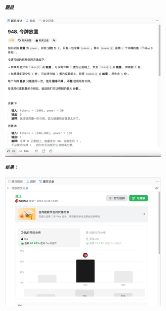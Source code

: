 ##### [题目](https://leetcode.cn/problems/bag-of-tokens/description/)
![pic](img.png)
##### 结果：
![pic](result.png)